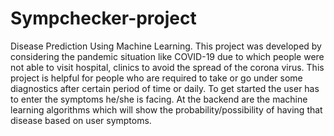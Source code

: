 # Sympchecker-project
Disease Prediction Using Machine Learning. This project was developed by considering the pandemic situation like COVID-19 due to which people were not able to visit hospital, clinics to avoid the spread of the corona virus. This project is helpful for people who are required to take or go under some diagnostics after certain period of time or daily. To get started the user has to enter the symptoms he/she is facing. At the backend are the machine learning algorithms which will show the probability/possibility of having that disease based on user symptoms.
